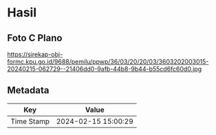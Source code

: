 # Hasil

## Foto C Plano

https://sirekap-obj-formc.kpu.go.id/9688/pemilu/ppwp/36/03/20/20/03/3603202003015-20240215-062729--21406dd0-9afb-44b8-9b44-b55cd6fc60d0.jpg


## Metadata

| Key        | Value               |
| ---------- | ------------------- |
| Time Stamp | 2024-02-15 15:00:29 |



